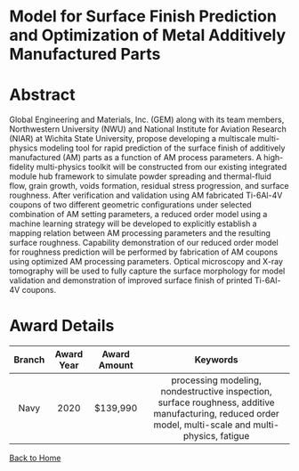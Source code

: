 
Model for Surface Finish Prediction and Optimization of Metal Additively Manufactured Parts
===========================================================================================

# Abstract


Global Engineering and Materials, Inc. (GEM) along with its team members, Northwestern University (NWU) and National Institute for Aviation Research (NIAR) at Wichita State University, propose developing a multiscale multi-physics modeling tool for rapid prediction of the surface finish of additively manufactured (AM) parts as a function of AM process parameters. A high-fidelity multi-physics toolkit will be constructed from our existing integrated module hub framework to simulate powder spreading and thermal-fluid flow, grain growth, voids formation, residual stress progression, and surface roughness. After verification and validation using AM fabricated Ti-6Al-4V coupons of two different geometric configurations under selected combination of AM setting parameters, a reduced order model using a machine learning strategy will be developed to explicitly establish a mapping relation between AM processing parameters and the resulting surface roughness. Capability demonstration of our reduced order model for roughness prediction will be performed by fabrication of AM coupons using optimized AM processing parameters. Optical microscopy and X-ray tomography will be used to fully capture the surface morphology for model validation and demonstration of improved surface finish of printed Ti-6Al-4V coupons.  

# Award Details

|Branch|Award Year|Award Amount|Keywords|
| :---: | :---: | :---: | :---: |
|Navy|2020|$139,990|processing modeling, nondestructive inspection, surface roughness, additive manufacturing, reduced order model, multi-scale and multi-physics, fatigue|
  
  


[Back to Home](https://github.com/chrischow/dod_sbir_awards/Reports/JH/#2152)